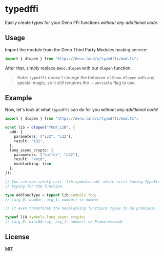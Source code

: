 # typedffi

Easily create types for your Deno FFI functions _without any additional code_.

## Usage

Import the module from the Deno Third Party Modules hosting service:

```ts
import { dlopen } from "https://deno.land/x/typedffi/mod.ts";
```

After that, simply replace `Deno.dlopen` with our `dlopen` function.

> Note: `typedffi` doesn't change the behavior of `Deno.dlopen` with any special
> magic, so it still requires the `--unstable` flag to use.

## Example

Now, let's look at what `typedffi` can do for you without _any additional code_!

```ts
import { dlopen } from "https://deno.land/x/typedffi/mod.ts";

const lib = dlopen("YOUR_LIB", {
  add: {
    parameters: ["i32", "i32"],
    result: "i32",
  },
  long_async_crypto: {
    parameters: ["buffer", "u32"],
    result: "void",
    nonblocking: true,
  },
});

// You can now safely call `lib.symbols.add` while still having TypeScript
// typing for the function.

type AddFuncType = typeof lib.symbols.foo;
// (arg_0: number, arg_1: number) => number

// It even transforms the nonblocking functions types to be promises!

typeof lib.symbols.long_async_crypto;
// (arg_0: Uint8Array, arg_1: number) => Promise<void>
```

## License

[MIT](./LICENSE)

